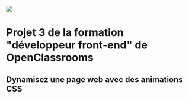 
![](https://user.oc-static.com/upload/2020/08/24/15982603994672_ohmyfood.png)

# Projet 3 de la formation "développeur front-end" de OpenClassrooms

##  Dynamisez une page web avec des animations CSS